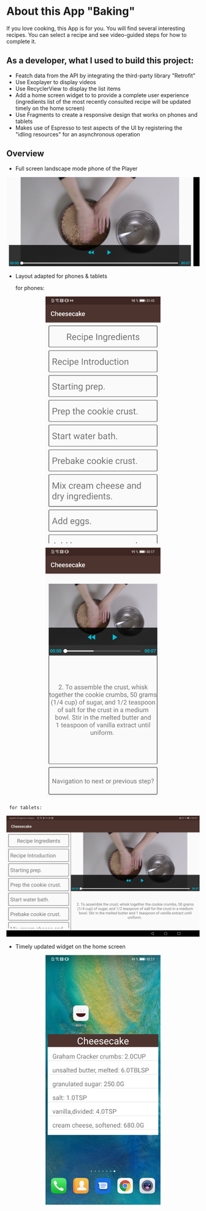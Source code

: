 # About this App "Baking"
 If you love cooking, this App is for you. You will find several interesting recipes. You can select a recipe and see video-guided steps for how to complete it.

## As a developer, what I used to build this project:
- Featch data from the API by integrating the third-party library "Retrofit"
- Use Exoplayer to display videos
- Use RecyclerView to display the list items
- Add a home screen widget to to provide a complete user experience (ingredients list of the most recently consulted recipe will be updated timely on the home screen)
- Use Fragments to create a responsive design that works on phones and tablets
- Makes use of Espresso to test aspects of the UI by registering the "idling resources" for an asynchronous operation

## Overview
- Full screen landscape mode phone of the Player
<div align=center><img width="600" alt="exoplayer_phone_land" src="https://github.com/mcf1727/Baking/blob/master/photos/exoplayer_phone_land.jpg"/></div>

- Layout adapted for phones & tablets

     for phones:  
<div align="center">
    <img width="300" alt="layout_phone" src="https://github.com/mcf1727/Baking/blob/master/photos/layout_phone_detail.jpg"/><img width="300" alt="layout_phone" src="https://github.com/mcf1727/Baking/blob/master/photos/layout_phone_step.jpg"/>
</div>

     for tablets:  
<div align=center><img width="600" alt="layout_tablet" src="https://github.com/mcf1727/Baking/blob/master/photos/layout_tablet.jpg"/></div>

- Timely updated widget on the home screen
<div align=center><img width="300" alt="widget" src="https://github.com/mcf1727/Baking/blob/master/photos/widget.jpg"/></div>